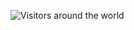 ![Visitors around the world](https://github.com/broskoski/visitors-around-the-world/img/people_world.gif)